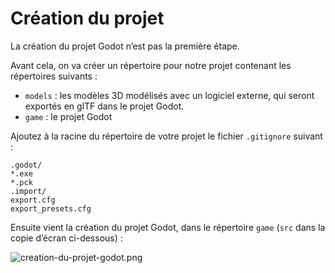 # Création du projet

La création du projet Godot n’est pas la première étape.

Avant cela, on va créer un répertoire pour notre projet contenant les répertoires suivants :

- `models` : les modèles 3D modélisés avec un logiciel externe, qui seront exportés en glTF dans le projet Godot.
- `game` : le projet Godot

Ajoutez à la racine du répertoire de votre projet le fichier `.gitignore` suivant :

```gitignore
.godot/
*.exe
*.pck
.import/
export.cfg
export_presets.cfg
```

Ensuite vient la création du projet Godot, dans le répertoire `game` (`src` dans la copie d’écran ci-dessous) :

![creation-du-projet-godot.png](creation-du-projet-godot.png)